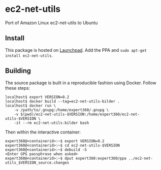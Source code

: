 # ec2-net-utils

Port of Amazon Linux ec2-net-utils to Ubuntu

## Install

This package is hosted on [Launchpad](https://launchpad.net/~expert360/+archive/ubuntu/ppa).
Add the PPA and `sudo apt-get install ec2-net-utils`.

## Building

The source package is built in a reproducible fashion using Docker. Follow these steps:

    localhost$ export VERSION=0.2
    localhost$ docker build --tag=ec2-net-utils-bilder .
    localhost$ docker run \
        -v /path/to/.gnupg:/home/expert360/.gnupg \
        -v $(pwd)/ec2-net-utils-$VERSION:/home/expert360/ec2-net-utils-$VERSION \
        -it --rm ec2-net-utils-bilder bash

Then within the interactive container:

    expert360@<containerid>:~$ export VERSION=0.2
    expert360@<containerid>:~$ cd ec2-net-utils-$VERSION
    expert360@<containerid>:~$ debuild -S
    <Enter GPG passphrase when asked>
    expert360@<containerid>:~$ dput expert360:expert360/ppa ../ec2-net-utils_$VERSION_source.changes
